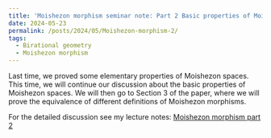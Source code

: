 ```yaml
---
title: 'Moishezon morphism seminar note: Part 2 Basic properties of Moishezon spaces'
date: 2024-05-23
permalink: /posts/2024/05/Moishezon-morphism-2/
tags:
  - Birational geometry
  - Moishezon morphism
---
```


Last time, we proved some elementary properties of Moishezon spaces. This time, we will continue our discussion about the basic properties of Moishezon spaces. We will then go to Section 3 of the paper, where we will prove the equivalence of different definitions of Moishezon morphisms.


For the detailed discussion see my lecture notes: [Moishezon morphism part 2](https://yilimath.github.io/files/Moishezon/Moishezon-morphism2.pdf)

